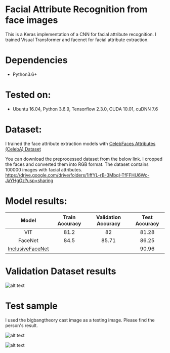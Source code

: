 
# Facial Attribute Recognition from face images

This is a Keras implementation of a CNN for facial attribute recognition. I trained Visual Transformer and facenet for facial attribute extraction. 

# Dependencies
- Python3.6+

# Tested on:

- Ubuntu 16.04, Python 3.6.9, Tensorflow 2.3.0, CUDA 10.01, cuDNN 7.6


# Dataset:
I trained the face attribute extraction models with [CelebFaces Attributes (CelebA) Dataset](https://www.kaggle.com/datasets/jessicali9530/celeba-dataset)

You can download the preprocessed dataset from the below link. I cropped the faces and converted them into RGB format. 
The dataset contains 100000 images with facial attributes. 
https://drive.google.com/drive/folders/1iffYL-rB-3MbqI-TfFFHU6Wc-JaYHgGz?usp=sharing

# Model results:


| Model | Train Accuracy  |  Validation Accuracy  |  Test Accuracy  |
| :------: | :------: | :-------: | :-------: |  
| VIT  |  81.2| 82  | 81.28  |
| FaceNet  | 84.5  | 85.71  |86.25|
|[InclusiveFaceNet](https://arxiv.org/pdf/1712.00193.pdf)| | |90.96 |

# Validation Dataset results

![alt text](https://github.com/sabaridsn/Facial-Attribute-Recognition-from-face-images/blob/main/validation_output_1.png)


# Test sample 

I used the bigbangtheory cast image as a testing image. Please find the person's result.

![alt text](https://github.com/sabaridsn/Facial-Attribute-Recognition-from-face-images/blob/main/testImage.jpg)

![alt text](https://github.com/sabaridsn/Facial-Attribute-Recognition-from-face-images/blob/main/sample_output_1.png)


